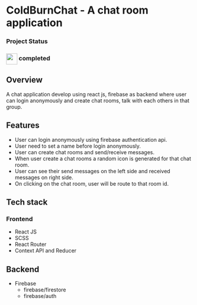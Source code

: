 # ColdBurnChat - A chat room application

### Project Status

<h3><img align="center" height="30" src="https://user-images.githubusercontent.com/77252075/217149827-cfed2bf9-caf7-4e9b-806a-efd99d23c6c5.png"> completed</h3>

## Overview

A chat application develop using react js, firebase as backend where user can login anonymously and create chat rooms, talk with each others in that group.

## Features

- User can login anonymously using firebase authentication api.
- User need to set a name before login anonymously.
- User can create chat rooms and send/receive messages.
- When user create a chat rooms a random icon is generated for that chat room.
- User can see their send messages on the left side and received messages on right side.
- On clicking on the chat room, user will be route to that room id.

## Tech stack

### Frontend

- React JS
- SCSS
- React Router
- Context API and Reducer

## Backend

- Firebase 
    - firebase/firestore
    - firebase/auth